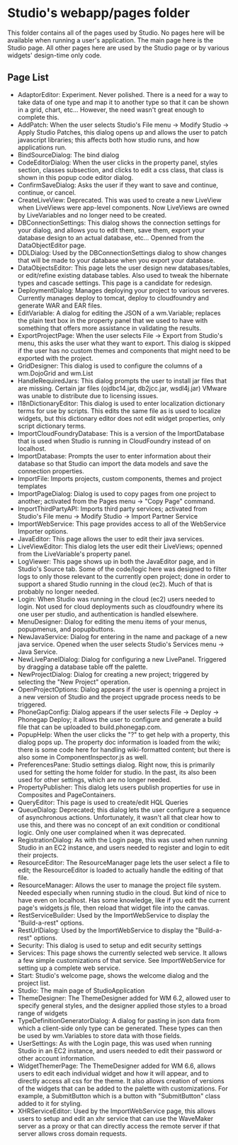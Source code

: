 Studio's webapp/pages folder
=========================

This folder contains all of the pages used by Studio.  No pages here will be available when running a user's application.
The main page here is the Studio page.  All other pages here are used by the Studio page or by various widgets' design-time only code.

Page List
---------
* AdaptorEditor: Experiment. Never polished. There is a need for a way to take data of one type and map it to another type so that it can be shown in a grid, chart, etc...   However, the need wasn't great enough to complete this.
* AddPatch: When the user selects Studio's File menu -> Modify Studio -> Apply Studio Patches, this dialog opens up and allows the user to patch javascript libraries; this affects both how studio runs, and how applications run.
* BindSourceDialog: The bind dialog
* CodeEditorDialog: When the user clicks in the property panel, styles section, classes subsection, and clicks to edit a css class, that class is shown in this popup code editor dialog.
* ConfirmSaveDialog: Asks the user if they want to save and continue, continue, or cancel.
* CreateLiveView: Deprecated.  This was used to create a new LiveView when LiveViews were app-level components.  Now LiveViews are owned by LiveVariables and no longer need to be created.
* DBConnectionSettings: This dialog shows the connection settings for your dialog, and allows you to edit them, save them, export your database design to an actual database, etc...  Openned from the DataObjectEditor page.
* DDLDialog: Used by the DBConnectionSettings dialog to show changes that will be made to your database when you export your database.
* DataObjectsEditor: This page lets the user design new databases/tables, or edit/refine existing database tables.  Also used to tweak the hibernate types and cascade settings.  This page is a candidate for redesign.
* DeploymentDialog: Manages deploying your project to various serveres.  Currently manages deploy to tomcat, deploy to cloudfoundry and generate WAR and EAR files.
* EditVariable: A dialog for editing the JSON of a wm.Variable; replaces the plain text box in the property panel that we used to have with something that offers more assistance in validating the results.
* ExportProjectPage: When the user selects File -> Export from Studio's menu, this asks the user what they want to export.  This dialog is skipped if the user has no custom themes and components that might need to be exported with the project.
* GridDesigner: This dialog is used to configure the columns of a wm.DojoGrid and wm.List
* HandleRequiredJars: This dialog prompts the user to install jar files that are missing.  Certain jar files (ojdbc14.jar, db2jcc.jar, wsdl4j.jar) VMware was unable to distribute due to licensing issues. 
* I18nDictionaryEditor: This dialog is used to enter localization dictionary terms for use by scripts.  This edits the same file as is used to localize widgets, but this dictionary editor does not edit widget properties, only script dictionary terms.
* ImportCloudFoundryDatabase: This is a version of the ImportDatabase that is used when Studio is running in CloudFoundry instead of on localhost.
* ImportDatabase: Prompts the user to enter information about their database so that Studio can import the data models and save the connection properties.
* ImportFile: Imports projects, custom components, themes and project templates
* ImportPageDialog: Dialog is used to copy pages from one project to another; activated from the Pages menu -> "Copy Page" command.
* ImportThirdPartyAPI: Imports third party services; activated from Studio's File menu -> Modify Studio -> Import Partner Service
* ImportWebService: This page provides access to all of the WebService Importer options.
* JavaEditor: This page allows the user to edit their java services. 
* LiveViewEditor: This dialog lets the user edit their LiveViews; openned from the LiveVariable's property panel.
* LogViewer: This page shows up in both the JavaEditor page, and in Studio's Source tab.  Some of the code/logic here was designed to filter logs to only those relevant to the currently open project; done in order to support a shared Studio running in the cloud (ec2).  Much of that is probably no longer needed.
* Login: When Studio was running in the cloud (ec2) users needed to login.  Not used for cloud deployments such as cloudfoundry where its one user per studio, and authentication is handled elsewhere.
* MenuDesigner: Dialog for editing the menu items of your menus, popupmenus, and popupbuttons.
* NewJavaService: Dialog for entering in the name and package of a new java service. Opened when the user selects Studio's Services menu -> Java Service.
* NewLivePanelDialog: Dialog for configuring a new LivePanel.  Triggered by dragging a database table off the palette.
* NewProjectDialog: Dialog for creating a new project; triggered by selecting the "New Project" operation.
* OpenProjectOptions: Dialog appears if the user is openning a project in a new version of Studio and the project upgrade process needs to be triggered.
* PhoneGapConfig: Dialog appears if the user selects File -> Deploy -> Phonegap Deploy; it allows the user to configure and generate a build file that can be uploaded to build.phonegap.com.
* PopupHelp: When the user clicks the "?" to get help with a property, this dialog pops up.  The property doc information is loaded from the wiki; there is some code here for handling wiki-formatted content; but there is also some in ComponentInspector.js as well.
* PreferencesPane: Studio settings dialog.  Right now, this is primarily used for setting the home folder for studio.  In the past, its also been used for other settings, which are no longer needed.
* PropertyPublisher: This dialog lets users publish properties for use in Composites and PageContainers.
* QueryEditor: This page is used to create/edit HQL Queries
* QueueDialog: Deprecated; this dialog lets the user configure a sequence of asynchronous actions.  Unfortunately, it wasn't all that clear how to use this, and there was no concept of an exit condition or conditional logic.  Only one user complained when it was deprecated.
* RegistrationDialog: As with the Login page, this was used when running Studio in an EC2 instance, and users needed to register and login to edit their projects.
* ResourceEditor: The ResourceManager page lets the user select a file to edit; the ResourceEditor is loaded to actually handle the editing of that file.
* ResourceManager: Allows the user to manage the project file system.  Needed especially when running studio in the cloud.  But kind of nice to have even on localhost.  Has some knowledge, like if you edit the current page's widgets.js file, then reload that widget file into the canvas.
* RestServiceBuilder: Used by the ImportWebService to display the "Build-a-rest" options.
* RestUrlDialog:  Used by the ImportWebService to display the "Build-a-rest" options.
* Security: This dialog is used to setup and edit security settings
* Services: This page shows the currently selected web service. It allows a few simple customizations of that service.  See ImportWebService for setting up a complete web service.
* Start: Studio's welcome page, shows the welcome dialog and the project list.
* Studio: The main page of StudioApplication
* ThemeDesigner: The ThemeDesigner added for WM 6.2, allowed user to specify general styles, and the designer applied those styles to a broad range of widgets
* TypeDefinitionGeneratorDialog: A dialog for pasting in json data from which a client-side only type can be generated.  These types can then be used by wm.Variables to store data with those fields.  
* UserSettings: As with the Login page, this was used when running Studio in an EC2 instance, and users needed to edit their password or other account information.
* WidgetThemerPage: The ThemeDesigner added for WM 6.6, allows users to edit each individual widget and how it will appear, and to directly access all css for the theme. It also allows creation of versions of the widgets that can be added to the palette with customizations.  For example, a SubmitButton which is a button with "SubmitButton" class added to it for styling.
* XHRServiceEditor: Used by the ImportWebService page, this allows users to setup and edit an xhr service that can use the WaveMaker server as a proxy or that can directly access the remote server if that server allows cross domain requests.